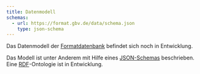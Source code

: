 ```yaml
---
title: Datenmodell
schemas:
  - url: https://format.gbv.de/data/schema.json
    type: json-schema
---
```


Das Datenmodell der [Formatdatenbank](about) befindet sich noch in Entwicklung.

Das Modell ist unter Anderem mit Hilfe eines [JSON-Schemas](schema/json-schema)
beschrieben. Eine [RDF](rdf)-Ontologie ist in Entwicklung.

<!--
Die wesentlichen Entitäten sind

* [Modell](model)
    * Implizites Modell
    * Explizites Modell (beliebiges beschreibendes Artifakt)
    * Formales Modell = KOS oder Schema
*
* [Schema](schema)
* Schema-Sprache
* Anwendungsformat
* Thema
-->
